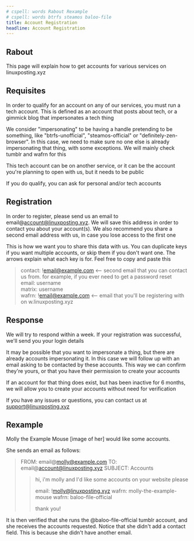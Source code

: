 ```yaml
---
# cspell: words Rabout Rexample
# cspell: words btrfs steamos baloo-file
title: Account Registration
headline: Account Registration
---
```


## Rabout

This page will explain how to get accounts for various services on linuxposting.xyz

## Requisites

In order to qualify for an account on any of our services, you must run a tech account. This is defined as an account that posts about tech, or a gimmick blog that impersonates a tech thing

We consider "impersonating" to be having a handle pretending to be something, like "btrfs-unofficial", "steamos-official" or "definitely-zen-browser". In this case, we need to make sure no one else is already impersonating that thing, with some exceptions. We will mainly check tumblr and wafrn for this

This tech account can be on another service, or it can be the account you're planning to open with us, but it needs to be public

If you do qualify, you can ask for personal and/or tech accounts

## Registration

In order to register, please send us an email to email@account@linuxposting.xyz. We will save this address in order to contact you about your account(s). We also recommend you share a second email address with us, in case you lose access to the first one

This is how we want you to share this data with us. You can duplicate keys if you want multiple accounts, or skip them if you don't want one. The arrows explain what each key is for. Feel free to copy and paste this

> contact: !email@example.com <-- second email that you can contact us from. for example, if you ever need to get a password reset  
> email: username  
> matrix: username  
> wafrn: !email@example.com <-- email that you'll be registering with on w.linuxposting.xyz

## Response

We will try to respond within a week. If your registration was successful, we'll send you your login details

It may be possible that you want to impersonate a thing, but there are already accounts impersonating it. In this case we will follow up with an email asking to be contacted by these accounts. This way we can confirm they're yours, or that you have their permission to create your accounts

If an account for that thing does exist, but has been inactive for 6 months, we will allow you to create your accounts without need for verification

If you have any issues or questions, you can contact us at support@linuxposting.xyz

## Rexample

Molly the Example Mouse [image of her] would like some accounts.

She sends an email as follows:

> FROM: email@molly@example.com TO: email@account@linuxposting.xyz
> SUBJECT: Accounts
> > hi, i'm molly and I'd like some accounts on your website please
> >
> > email: !molly@linuxposting.xyz
> > wafrn: molly-the-example-mouse
> > wafrn: baloo-file-official
> >
> > thank you!

It is then verified that she runs the @baloo-file-official tumblr account, and she receives the accounts requested. Notice that she didn't add a contact field. This is because she didn't have another email.

